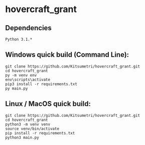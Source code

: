 ﻿# hovercraft_grant

## Dependencies
```
Python 3.1.*
```

## Windows quick build (Command Line):
```commandline
git clone https://github.com/Kitsumetri/hovercraft_grant.git
cd hovercraft_grant
py -m venv env
env\scripts\activate
pip3 install -r requirements.txt
py main.py
```

## Linux / MacOS quick build:
```commandline
git clone https://github.com/Kitsumetri/hovercraft_grant.git
cd hovercraft_grant
python3 -m venv venv
source venv/bin/activate
pip install -r requirements.txt
python3 main.py
```
